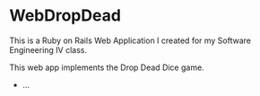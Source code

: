 # WebDropDead

This is a Ruby on Rails Web Application I created for my Software Engineering IV class. 

This web app implements the Drop Dead Dice game.

* ...

